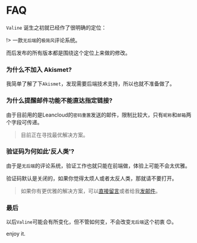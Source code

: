 # FAQ

`Valine` 诞生之初就已经作了很明确的定位：

!> 一款`无后端`的`极简风`评论系统。

而后发布的所有版本都是围绕这个定位上来做的修改。

### 为什么不加入 Akismet?

我简单了解了下`Akismet`，发现需要后端技术支持，所以也就不准备做了。

### 为什么提醒邮件功能不能直达指定链接?

由于目前用的是Leancloud的`密码重置`发送的邮件，限制比较大，只有`昵称`和`邮箱`两个字段可传递。

> 目前正在寻找最优解决方案。

### 验证码为何如此'反人类'?

由于是`无后端`的评论系统，验证工作也就只能在前端做，体验上可能不会太优雅。

验证码默认是关闭的，如果你觉得太烦人或者太反人类，那就请不要打开。

> 如果你有更优雅的解决方案，可以[直接留言](/try.html ":ignore")或者给我[发邮件](mailto:mail@xone.me)。

### 最后

以后`Valine`可能会有所变化，但不管如何变，不会改变`无后端`这个初衷 :blush:。


enjoy it.